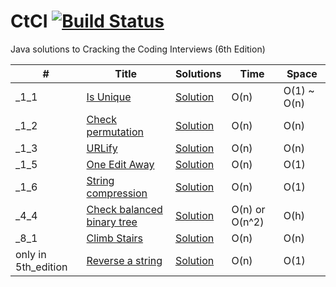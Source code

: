 # CtCI [![Build Status](https://travis-ci.org/fishercoder1534/CtCI.svg?branch=master)](https://travis-ci.org/fishercoder1534/CtCI)
Java solutions to Cracking the Coding Interviews (6th Edition)

|  #  |      Title     |   Solutions   | Time          | Space           
|-----|----------------|---------------|---------------|---------------
|_1_1|[Is Unique](../master/src/main/java/com/fisher/coder/chapter1/_1_1.java)|[Solution](../master/src/main/java/com/fisher/coder/chapter1/_1_1.java) | O(n) |O(1) ~ O(n)
|_1_2|[Check permutation](../master/src/main/java/com/fisher/coder/chapter1/_1_2.java)|[Solution](../master/src/main/java/com/fisher/coder/chapter1/_1_2.java) | O(n) |O(n)
|_1_3|[URLify](../master/src/main/java/com/fisher/coder/chapter1/_1_3.java)|[Solution](../master/src/main/java/com/fisher/coder/chapter1/_1_3.java) | O(n) |O(n)
|_1_5|[One Edit Away](../master/src/main/java/com/fisher/coder/chapter1/_1_5.java)|[Solution](../master/src/main/java/com/fisher/coder/chapter1/_1_5.java) | O(n) |O(1)
|_1_6|[String compression](../master/src/main/java/com/fisher/coder/chapter1/_1_6.java)|[Solution](../master/src/main/java/com/fisher/coder/chapter1/_1_6.java) | O(n) |O(1)
|_4_4|[Check balanced binary tree](../master/src/main/java/com/fisher/coder/chapter4/_4_4.java)|[Solution](../master/src/main/java/com/fisher/coder/chapter4/_4_4.java) | O(n) or O(n^2) |O(h)
|_8_1|[Climb Stairs](../master/src/main/java/com/fisher/coder/chapter8/_8_1.java)|[Solution](../master/src/main/java/com/fisher/coder/chapter8/_9_1.java) | O(n) |O(n)
|only in 5th_edition|[Reverse a string](../master/src/main/java/com/fisher/coder/chapter1/ReverseString.java)|[Solution](../master/src/main/java/com/fisher/coder/chapter1/ReverseString.java) | O(n) |O(1)
